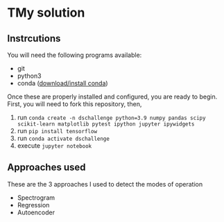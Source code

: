 # TMy solution

## Instrcutions

You will need the following programs available:

- git
- python3
- conda ([download/install conda](https://www.anaconda.com/distribution/))

Once these are properly installed and configured, you are ready to begin.  First, you will need to fork this repository, then,
1. run `conda create -n dschallenge python=3.9 numpy pandas scipy scikit-learn matplotlib pytest ipython jupyter ipywidgets`
2. run `pip install tensorflow`
3. run `conda activate dschallenge`
4. execute `jupyter notebook`

## Approaches used

These are the 3 approaches I used to detect the modes of operation

* Spectrogram
* Regression
* Autoencoder
